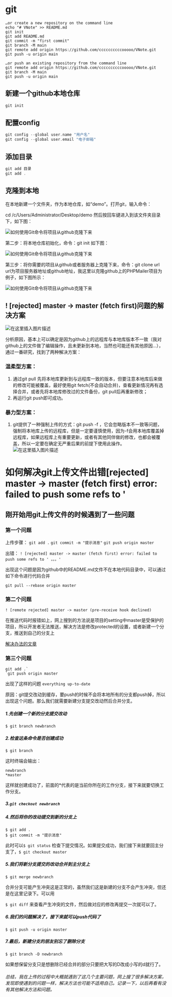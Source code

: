 # git
```
…or create a new repository on the command line
echo "# VNote" >> README.md
git init
git add README.md
git commit -m "first commit"
git branch -M main
git remote add origin https://github.com/ccccccccccooooo/VNote.git
git push -u origin main

…or push an existing repository from the command line
git remote add origin https://github.com/ccccccccccooooo/VNote.git
git branch -M main
git push -u origin main
```

## 新建一个github本地仓库
```cpp
git init
```
## 配置config
```cpp
git config --global user.name "用户名"
git config --global user.email "电子邮箱"
```
## 添加目录
```cpp
git add 目录
git add .
```
## 克隆到本地

在本地新建一个文件夹，作为本地仓库，如“demo”。打开git，输入命令：

cd /c/Users/Administrator/Desktop/demo  然后按回车键进入到该文件夹目录下，如下图：

![如何使用Git命令将项目从github克隆下来](gitHelp.assets/974a2f21056104a3c0ba951a63d7592ae2ef6beb.jpg)

第二步：将本地仓库初始化，命令：git init  如下图：

![如何使用Git命令将项目从github克隆下来](gitHelp.assets/82eff6d7592ae3ef7a2b028554b6326c566664eb.jpg)

第三步：将你需要的项目从github或者服务器上克隆下来，命令：git clone url   url为项目服务器地址或github地址，我这里以克隆github上的PHPMailer项目为例子，如下图所示：

![如何使用Git命令将项目从github克隆下来](gitHelp.assets/def72c6c576699cfa20039d7a885e036e3915eeb.jpg)

## ! [rejected] master -> master (fetch first)问题的解决方案

![在这里插入图片描述](gitHelp.assets/20181216111747901.png)

分析原因，基本上可以确定是因为github上的远程库与本地库版本不一致（我对github上的文件做了编辑操作，且未更新到本地，当然也可能还有其他原因…），通过一番研究，找到了两种解决方案：

### 温柔型方案：

1. 通过git pull 先将本地库更新到与远程库一致的版本，但要注意本地库后来做的修改可能被覆盖，最好使用git fetch(不会自动合并)，查看更新情况再有选择合并，或者先将本地库修改过的文件备份，git pull后再重新修改；
2. 再运行git push即可成功。

### 暴力型方案：

1. git提供了一种强制上传的方式：git push -f ，它会忽略版本不一致等问题，强制将本地库上传的远程库，但是一定要谨慎使用，因为-f会用本地库覆盖掉远程库，如果远程库上有重要更新，或者有其他同伴做的修改，也都会被覆盖，所以一定要在确定无严重后果的前提下使用此操作。
   ![在这里插入图片描述](gitHelp.assets/20181216114858426.png)

# 如何解决git上传文件出错[rejected] master -> master (fetch first) error: failed to push some refs to '

## 刚开始用git上传文件的时候遇到了一些问题

### 第一个问题

上传步骤：
`git add .`
`git commit -m "提示消息"`
`git push origin master`

出错：
`! [rejected] master -> master (fetch first) error: failed to push some refs to ' 。。。'`

出现这个问题是因为github中的README.md文件不在本地代码目录中，可以通过如下命令进行代码合并

```
git pull --rebase origin master
```

### 第二个问题

```
! [remote rejected] master -> master (pre-receive hook declined)
```

在推送代码时报错如上，网上搜到的方法说是项目的setting中master是受保护的项目，所以开发者无法推送，解决方法是修改protected的设置，或者新建一个分支，推送到自己的分支上

[解决办法的文章](https://www.cnblogs.com/cppeterpan/p/7289266.html)

### 第三个问题

```
git add .`
`git push origin master
```

出现了这样的问题 `everything up-to-date`

原因：git提交改动到缓存，要push的时候不会将本地所有的分支都push掉，所以出现这个问题。那么我们就需要新建分支提交改动然后合并分支。

##### 1.先创建一个新的分支提交改动

```
$ git branch newbranch
```

##### 2.检查这条命令是否创建成功

```
$ git branch
```

这时终端会输出：

```
newbranch
*master
```

这样就创建成功了，前面的*代表的是当前你所在的工作分支，接下来就要切换工作分支。

##### 3.`git checkout newbranch`

##### 4.然后将你的改动提交到新的分支上

```
$ git add .
$ git commit -m "提示消息"
```

此时可以`$ git status` 检查下提交情况。如果提交成功，我们接下来就要回主分支了，`$ git checkout master`

##### 5.我们将新分支提交的改动合并到主分支上

```
$ git merge newbranch
```

合并分支可能产生冲突这是正常的，虽然我们这是新建的分支不会产生冲突，但还是在这里记录下。可以用

`$ git diff` 来查看产生冲突的文件，然后做对应的修改再提交一次就可以了。

##### 6.我们的问题解决了，接下来就可以push代码了

```
$ git push -u origin master
```

##### 7.最后，新建分支的朋友别忘了删除分支

```
$ git branch -D newbranch
```

如果想保留分支只是想删除已经合并的部分只要把大写的D改成小写的d就行了。

###### 总结，我在上传的过程中大概就遇到了这几个主要问题，网上搜了很多解决方案，发现即使遇到的问题一样，解决方法也可能不适用自己。记录一下，以后再看有没有其他解决方法和问题。